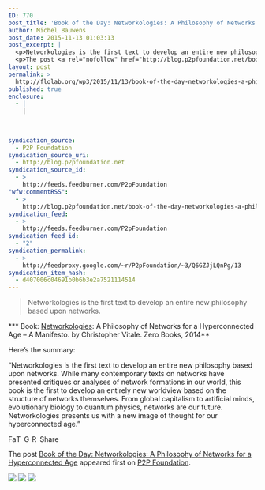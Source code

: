 ```yaml
---
ID: 770
post_title: 'Book of the Day: Networkologies: A Philosophy of Networks for a Hyperconnected Age'
author: Michel Bauwens
post_date: 2015-11-13 01:03:13
post_excerpt: |
  <p>Networkologies is the first text to develop an entire new philosophy based upon networks. * Book: Networkologies: A Philosophy of Networks for a Hyperconnected Age &ndash; A Manifesto. by Christopher Vitale. Zero Books, 2014 Here&rsquo;s the summary: &ldquo;Networkologies is the first text to develop an entire new philosophy based upon networks. While many contemporary texts [&hellip;]</p>
  <p>The post <a rel="nofollow" href="http://blog.p2pfoundation.net/book-of-the-day-networkologies-a-philosophy-of-networks-for-a-hyperconnected-age/2015/11/13">Book of the Day: Networkologies: A Philosophy of Networks for a Hyperconnected Age</a> appeared first on <a rel="nofollow" href="http://blog.p2pfoundation.net/">P2P Foundation</a>.</p>
layout: post
permalink: >
  http://flolab.org/wp3/2015/11/13/book-of-the-day-networkologies-a-philosophy-of-networks-for-a-hyperconnected-age/
published: true
enclosure:
  - |
    |
        
        
        
syndication_source:
  - P2P Foundation
syndication_source_uri:
  - http://blog.p2pfoundation.net
syndication_source_id:
  - >
    http://feeds.feedburner.com/P2pFoundation
"wfw:commentRSS":
  - >
    http://blog.p2pfoundation.net/book-of-the-day-networkologies-a-philosophy-of-networks-for-a-hyperconnected-age/2015/11/13/feed
syndication_feed:
  - >
    http://feeds.feedburner.com/P2pFoundation
syndication_feed_id:
  - "2"
syndication_permalink:
  - >
    http://feedproxy.google.com/~r/P2pFoundation/~3/Q6GZJjLQnPg/13
syndication_item_hash:
  - d407006c04691b0b6b3e2a7521114514
---
```

> Networkologies is the first text to develop an entire new philosophy based upon networks.

*** Book: [Networkologies][1]: A Philosophy of Networks for a Hyperconnected Age – A Manifesto. by Christopher Vitale. Zero Books, 2014**

Here’s the summary:

“Networkologies is the first text to develop an entire new philosophy based upon networks. While many contemporary texts on networks have presented critiques or analyses of network formations in our world, this book is the first to develop an entirely new worldview based on the structure of networks themselves. From global capitalism to artificial minds, evolutionary biology to quantum physics, networks are our future. Networkologies presents us with a new image of thought for our hyperconnected age.”

<a class="a2a_button_facebook" href="http://www.addtoany.com/add_to/facebook?linkurl=http%3A%2F%2Fblog.p2pfoundation.net%2Fbook-of-the-day-networkologies-a-philosophy-of-networks-for-a-hyperconnected-age%2F2015%2F11%2F13&linkname=Book%20of%20the%20Day%3A%20Networkologies%3A%20A%20Philosophy%20of%20Networks%20for%20a%20Hyperconnected%20Age" title="Facebook" rel="nofollow"><img src="http://blog.p2pfoundation.net/wp-content/plugins/add-to-any/icons/facebook.png" width="16" height="16" alt="Facebook" /></a><a class="a2a_button_twitter" href="http://www.addtoany.com/add_to/twitter?linkurl=http%3A%2F%2Fblog.p2pfoundation.net%2Fbook-of-the-day-networkologies-a-philosophy-of-networks-for-a-hyperconnected-age%2F2015%2F11%2F13&linkname=Book%20of%20the%20Day%3A%20Networkologies%3A%20A%20Philosophy%20of%20Networks%20for%20a%20Hyperconnected%20Age" title="Twitter" rel="nofollow"><img src="http://blog.p2pfoundation.net/wp-content/plugins/add-to-any/icons/twitter.png" width="16" height="16" alt="Twitter" /></a><a class="a2a_button_google_plus" href="http://www.addtoany.com/add_to/google_plus?linkurl=http%3A%2F%2Fblog.p2pfoundation.net%2Fbook-of-the-day-networkologies-a-philosophy-of-networks-for-a-hyperconnected-age%2F2015%2F11%2F13&linkname=Book%20of%20the%20Day%3A%20Networkologies%3A%20A%20Philosophy%20of%20Networks%20for%20a%20Hyperconnected%20Age" title="Google+" rel="nofollow"><img src="http://blog.p2pfoundation.net/wp-content/plugins/add-to-any/icons/google_plus.png" width="16" height="16" alt="Google+" /></a><a class="a2a_button_reddit" href="http://www.addtoany.com/add_to/reddit?linkurl=http%3A%2F%2Fblog.p2pfoundation.net%2Fbook-of-the-day-networkologies-a-philosophy-of-networks-for-a-hyperconnected-age%2F2015%2F11%2F13&linkname=Book%20of%20the%20Day%3A%20Networkologies%3A%20A%20Philosophy%20of%20Networks%20for%20a%20Hyperconnected%20Age" title="Reddit" rel="nofollow"><img src="http://blog.p2pfoundation.net/wp-content/plugins/add-to-any/icons/reddit.png" width="16" height="16" alt="Reddit" /></a><a class="a2a_dd a2a_target addtoany_share_save" href="https://www.addtoany.com/share#url=http%3A%2F%2Fblog.p2pfoundation.net%2Fbook-of-the-day-networkologies-a-philosophy-of-networks-for-a-hyperconnected-age%2F2015%2F11%2F13&title=Book%20of%20the%20Day%3A%20Networkologies%3A%20A%20Philosophy%20of%20Networks%20for%20a%20Hyperconnected%20Age" id="wpa2a_2"><img src="http://blog.p2pfoundation.net/wp-content/plugins/add-to-any/share_save_120_16.png" width="120" height="16" alt="Share" /></a>

The post <a rel="nofollow" href="http://blog.p2pfoundation.net/book-of-the-day-networkologies-a-philosophy-of-networks-for-a-hyperconnected-age/2015/11/13">Book of the Day: Networkologies: A Philosophy of Networks for a Hyperconnected Age</a> appeared first on <a rel="nofollow" href="http://blog.p2pfoundation.net/">P2P Foundation</a>.

<div class="feedflare">
  <a href="http://feeds.feedburner.com/~ff/P2pFoundation?a=Q6GZJjLQnPg:YuXo1C-FhD4:7Q72WNTAKBA"><img src="http://feeds.feedburner.com/~ff/P2pFoundation?d=7Q72WNTAKBA" border="0" /></img></a> <a href="http://feeds.feedburner.com/~ff/P2pFoundation?a=Q6GZJjLQnPg:YuXo1C-FhD4:D7DqB2pKExk"><img src="http://feeds.feedburner.com/~ff/P2pFoundation?i=Q6GZJjLQnPg:YuXo1C-FhD4:D7DqB2pKExk" border="0" /></img></a> <a href="http://feeds.feedburner.com/~ff/P2pFoundation?a=Q6GZJjLQnPg:YuXo1C-FhD4:2mJPEYqXBVI"><img src="http://feeds.feedburner.com/~ff/P2pFoundation?d=2mJPEYqXBVI" border="0" /></img></a>
</div>

<img src="http://feeds.feedburner.com/~r/P2pFoundation/~4/Q6GZJjLQnPg" height="1" width="1" alt="" />

 [1]: https://networkologies.wordpress.com/